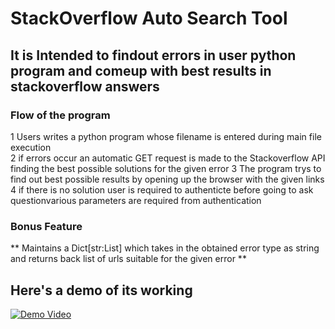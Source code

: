 
# StackOverflow Auto Search Tool
 
## It is Intended to findout errors in user python program and comeup with best results in stackoverflow answers

### Flow of the program

 1 Users writes a python program whose filename is entered during main file execution  
 2 if errors occur an automatic GET request is made to the Stackoverflow API finding the best  possible solutions for the given error 
 3 The program trys to find out best possible results by opening up the browser with the given links 
 4 if there is no solution user is required to authenticte  before going to ask questionvarious parameters are required from authentication 

### Bonus Feature

**  Maintains a Dict[str:List] which takes in the obtained error type as string and returns back list of urls suitable for the given error **
 
## Here's a demo of its working

<a href="AutoSearchTool.mp4"> <img src="AutoSearchTool.mp4" alt="Demo Video">  </a>

